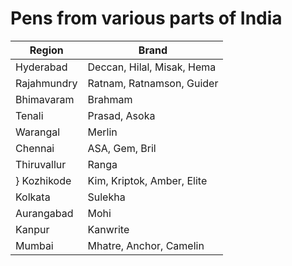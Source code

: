 # Pens from various parts of India
| Region            | Brand                                |
| ----------------- | ------------------------------------ |
| Hyderabad         | Deccan, Hilal, Misak, Hema           |
| Rajahmundry       | Ratnam, Ratnamson, Guider            |
| Bhimavaram        | Brahmam                              |
| Tenali            | Prasad, Asoka                        |
| Warangal          | Merlin                               |
| Chennai           | ASA, Gem, Bril                       |
| Thiruvallur       | Ranga                                |
} Kozhikode         | Kim, Kriptok, Amber, Elite           |
| Kolkata           | Sulekha                              |
| Aurangabad        | Mohi                                 |
| Kanpur            | Kanwrite                             |
| Mumbai            | Mhatre, Anchor, Camelin              |
